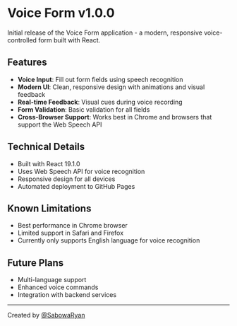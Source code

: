 # Voice Form v1.0.0

Initial release of the Voice Form application - a modern, responsive voice-controlled form built with React.

## Features

- **Voice Input**: Fill out form fields using speech recognition
- **Modern UI**: Clean, responsive design with animations and visual feedback
- **Real-time Feedback**: Visual cues during voice recording
- **Form Validation**: Basic validation for all fields
- **Cross-Browser Support**: Works best in Chrome and browsers that support the Web Speech API

## Technical Details

- Built with React 19.1.0
- Uses Web Speech API for voice recognition
- Responsive design for all devices
- Automated deployment to GitHub Pages

## Known Limitations

- Best performance in Chrome browser
- Limited support in Safari and Firefox
- Currently only supports English language for voice recognition

## Future Plans

- Multi-language support
- Enhanced voice commands
- Integration with backend services

---

Created by [@SabowaRyan](https://x.com/SabowaRyan) 